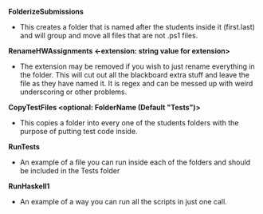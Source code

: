 **FolderizeSubmissions**
- This creates a folder that is named after the students inside it (first.last) and will group and move all files that are not .ps1 files.

**RenameHWAssignments <-extension: string value for extension>**
- The extension may be removed if you wish to just rename everything in the folder. This will cut out all the blackboard extra stuff and leave the file as they have named it. It is regex and can be messed up with weird underscoring or other problems.

**CopyTestFiles <optional: FolderName (Default "Tests")>**
- This copies a folder into every one of the students folders with the purpose of putting test code inside.

**RunTests**
- An example of a file you can run inside each of the folders and should be included in the Tests folder

**RunHaskell1**
- An example of a way you can run all the scripts in just one call.
